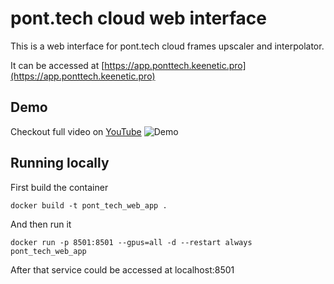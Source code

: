 # pont.tech cloud web interface
This is a web interface for pont.tech cloud frames upscaler and interpolator.

It can be accessed at [https://app.ponttech.keenetic.pro](https://app.ponttech.keenetic.pro)
## Demo
Checkout full video on [YouTube](https://youtu.be/H_gVVHfzV8Y)
![Demo](demo.gif)

## Running locally
First build the container
```
docker build -t pont_tech_web_app .
```
And then run it
```
docker run -p 8501:8501 --gpus=all -d --restart always pont_tech_web_app
```

After that service could be accessed at localhost:8501
